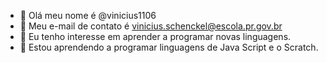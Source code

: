 - 👋 Olá meu nome é @vinicius1106
- 👀 Meu e-mail de contato é vinicius.schenckel@escola.pr.gov.br
- 🌱 Eu tenho interesse em aprender a programar novas linguagens.
- 💞️ Estou aprendendo a programar linguagens de Java Script e o Scratch.
